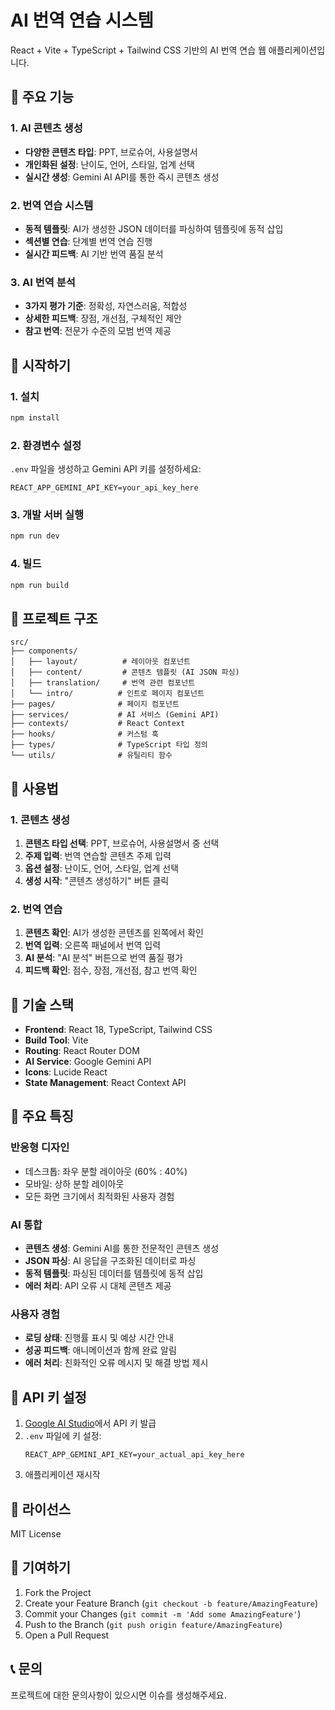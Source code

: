 # AI 번역 연습 시스템

React + Vite + TypeScript + Tailwind CSS 기반의 AI 번역 연습 웹 애플리케이션입니다.

## 🎯 주요 기능

### 1. AI 콘텐츠 생성
- **다양한 콘텐츠 타입**: PPT, 브로슈어, 사용설명서
- **개인화된 설정**: 난이도, 언어, 스타일, 업계 선택
- **실시간 생성**: Gemini AI API를 통한 즉시 콘텐츠 생성

### 2. 번역 연습 시스템
- **동적 템플릿**: AI가 생성한 JSON 데이터를 파싱하여 템플릿에 동적 삽입
- **섹션별 연습**: 단계별 번역 연습 진행
- **실시간 피드백**: AI 기반 번역 품질 분석

### 3. AI 번역 분석
- **3가지 평가 기준**: 정확성, 자연스러움, 적합성
- **상세한 피드백**: 장점, 개선점, 구체적인 제안
- **참고 번역**: 전문가 수준의 모범 번역 제공

## 🚀 시작하기

### 1. 설치
```bash
npm install
```

### 2. 환경변수 설정
`.env` 파일을 생성하고 Gemini API 키를 설정하세요:
```env
REACT_APP_GEMINI_API_KEY=your_api_key_here
```

### 3. 개발 서버 실행
```bash
npm run dev
```

### 4. 빌드
```bash
npm run build
```

## 📁 프로젝트 구조

```
src/
├── components/
│   ├── layout/          # 레이아웃 컴포넌트
│   ├── content/         # 콘텐츠 템플릿 (AI JSON 파싱)
│   ├── translation/     # 번역 관련 컴포넌트
│   └── intro/          # 인트로 페이지 컴포넌트
├── pages/              # 페이지 컴포넌트
├── services/           # AI 서비스 (Gemini API)
├── contexts/           # React Context
├── hooks/              # 커스텀 훅
├── types/              # TypeScript 타입 정의
└── utils/              # 유틸리티 함수
```

## 🎨 사용법

### 1. 콘텐츠 생성
1. **콘텐츠 타입 선택**: PPT, 브로슈어, 사용설명서 중 선택
2. **주제 입력**: 번역 연습할 콘텐츠 주제 입력
3. **옵션 설정**: 난이도, 언어, 스타일, 업계 선택
4. **생성 시작**: "콘텐츠 생성하기" 버튼 클릭

### 2. 번역 연습
1. **콘텐츠 확인**: AI가 생성한 콘텐츠를 왼쪽에서 확인
2. **번역 입력**: 오른쪽 패널에서 번역 입력
3. **AI 분석**: "AI 분석" 버튼으로 번역 품질 평가
4. **피드백 확인**: 점수, 장점, 개선점, 참고 번역 확인

## 🔧 기술 스택

- **Frontend**: React 18, TypeScript, Tailwind CSS
- **Build Tool**: Vite
- **Routing**: React Router DOM
- **AI Service**: Google Gemini API
- **Icons**: Lucide React
- **State Management**: React Context API

## 🎯 주요 특징

### 반응형 디자인
- 데스크톱: 좌우 분할 레이아웃 (60% : 40%)
- 모바일: 상하 분할 레이아웃
- 모든 화면 크기에서 최적화된 사용자 경험

### AI 통합
- **콘텐츠 생성**: Gemini AI를 통한 전문적인 콘텐츠 생성
- **JSON 파싱**: AI 응답을 구조화된 데이터로 파싱
- **동적 템플릿**: 파싱된 데이터를 템플릿에 동적 삽입
- **에러 처리**: API 오류 시 대체 콘텐츠 제공

### 사용자 경험
- **로딩 상태**: 진행률 표시 및 예상 시간 안내
- **성공 피드백**: 애니메이션과 함께 완료 알림
- **에러 처리**: 친화적인 오류 메시지 및 해결 방법 제시

## 🔑 API 키 설정

1. [Google AI Studio](https://makersuite.google.com/app/apikey)에서 API 키 발급
2. `.env` 파일에 키 설정:
   ```env
   REACT_APP_GEMINI_API_KEY=your_actual_api_key_here
   ```
3. 애플리케이션 재시작

## 📝 라이선스

MIT License

## 🤝 기여하기

1. Fork the Project
2. Create your Feature Branch (`git checkout -b feature/AmazingFeature`)
3. Commit your Changes (`git commit -m 'Add some AmazingFeature'`)
4. Push to the Branch (`git push origin feature/AmazingFeature`)
5. Open a Pull Request

## 📞 문의

프로젝트에 대한 문의사항이 있으시면 이슈를 생성해주세요.
